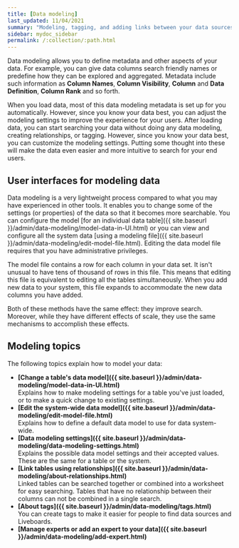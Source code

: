 ```yaml
---
title: [Data modeling]
last_updated: 11/04/2021
summary: "Modeling, tagging, and adding links between your data sources can make the data even easier to search."
sidebar: mydoc_sidebar
permalink: /:collection/:path.html
---
```

Data modeling allows you to define metadata and other aspects of your data.  For
example, you can give data columns search friendly names or predefine how they
can be explored and aggregated. Metadata include such information as **Column Names**, **Column Visibility**, **Column** and **Data Definition**, **Column Rank** and so forth.

When you load data, most of this data modeling metadata is set up for you automatically. However, since you know your data best, you can adjust the modeling settings to improve the experience for your users. After
loading data, you can start searching your data without doing any data modeling,
creating relationships, or tagging. However, since you know your data best, you
can customize the modeling settings. Putting some thought into these will make
the data even easier and more intuitive to search for your end users.


## User interfaces for modeling data

Data modeling is a very lightweight process compared to what you may have
experienced in other tools. It enables you to change some of the settings (or properties) of the data so that it becomes more searchable. You can configure the model [for an individual data table]({{ site.baseurl }}/admin/data-modeling/model-data-in-UI.html) or you can view and configure all the system data [using a modeling file]({{ site.baseurl }}/admin/data-modeling/edit-model-file.html).
Editing the data model file requires that you have administrative privileges.

The model file contains a row for each column in your data set. It isn't unusual
to have tens of thousand of rows in this file. This means that editing this file is
equivalent to editing all the tables simultaneously. When you add new data to your
system, this file expands to accommodate the new data columns you have added.

Both of these methods have the same effect: they improve search. Moreover,
while they have different effects of scale, they use the same mechanisms to
accomplish these effects.

## Modeling topics

The following topics explain how to model your data:

- **[Change a table's data model]({{ site.baseurl }}/admin/data-modeling/model-data-in-UI.html)**  
Explains how to make modeling settings for a table you've just loaded, or to make a quick change to existing settings.
- **[Edit the system-wide data model]({{ site.baseurl }}/admin/data-modeling/edit-model-file.html)**  
Explains how to define a default data model to use for data system-wide.
- **[Data modeling settings]({{ site.baseurl }}/admin/data-modeling/data-modeling-settings.html)**  
Explains the possible data model settings and their accepted values. These are the same for a table or the system.
- **[Link tables using relationships]({{ site.baseurl }}/admin/data-modeling/about-relationships.html)**  
Linked tables can be searched together or combined into a worksheet for easy searching. Tables that have no relationship between their columns can not be combined in a single search.
- **[About tags]({{ site.baseurl }}/admin/data-modeling/tags.html)**  
 You can create tags to make it easier for people to find data sources and Liveboards.
- **[Manage experts or add an expert to your data]({{ site.baseurl }}/admin/data-modeling/add-expert.html)**
